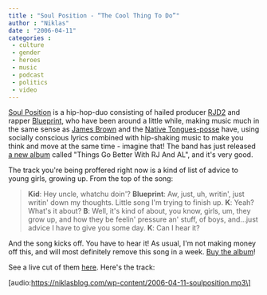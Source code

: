 ```yaml
---
title : "Soul Position - “The Cool Thing To Do”"
author : "Niklas"
date : "2006-04-11"
categories : 
 - culture
 - gender
 - heroes
 - music
 - podcast
 - politics
 - video
---
```


[Soul Position](http://www.myspace.com/soulposition) is a hip-hop-duo consisting of hailed producer [RJD2](http://www.rjd2site.com) and rapper [Blueprint](http://en.wikipedia.org/wiki/Blueprint_(rapper)), who have been around a little while, making music much in the same sense as [James Brown](http://www.funky-stuff.com/jamesbrown) and the [Native Tongues-posse](http://en.wikipedia.org/wiki/Native_Tongues_Posse) have, using socially conscious lyrics combined with hip-shaking music to make you think and move at the same time - imagine that! The band has just released [a new album](http://www.amazon.com/gp/product/B000E5KU88) called "Things Go Better With RJ And AL", and it's very good.

The track you're being proffered right now is a kind of list of advice to young girls, growing up. From the top of the song:

> **Kid**: Hey uncle, whatchu doin'? **Blueprint**: Aw, just, uh, writin', just writin' down my thoughts. Little song I'm trying to finish up. **K**: Yeah? What's it about? **B**: Well, it's kind of about, you know, girls, um, they grow up, and how they be feelin' pressure an' stuff, of boys, and...just advice I have to give you some day. **K**: Can I hear it?

And the song kicks off. You have to hear it! As usual, I'm not making money off this, and will most definitely remove this song in a week. [Buy the album](http://www.amazon.com/gp/product/B000E5KU88)!

See a live cut of them [here](http://youtube.com/watch?v=iTglAuIucQE). Here's the track:

\[audio:https://niklasblog.com/wp-content/2006-04-11-soulposition.mp3\]
